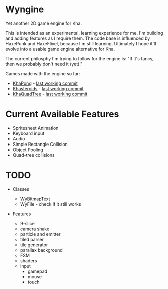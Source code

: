 # Wyngine
Yet another 2D game engine for Kha.

This is intended as an experimental, learning experience for me. I'm building and adding features as I require them. The code base is influenced by HaxePunk and HaxeFlixel, because I'm still learning. Ultimately I hope it'll evolve into a usable game engine alternative for Kha.

The current philosphy I'm trying to follow for the engine is: "If it's fancy, then we probably don't need it (yet)."

Games made with the engine so far:
* [KhaPong](http://coinflipstudios.com/khapong) - [last working commit](https://github.com/laxa88/wyngine/commit/7cd34019ae85bb0e01accd81d680bcd5fd7d645b)
* [Khasteroids](http://coinflipstudios.com/khasteroids) - [last working commit](https://github.com/laxa88/wyngine/commit/ca7718bc0fb3797fd2c14793394d6da1673f9127)
* [KhaQuadTree](http://coinflipstudios.com/khaquadtree) - [last working commit]()

# Current Available Features

* Spritesheet Animation
* Keyboard input
* Audio
* Simple Rectangle Collision
* Object Pooling
* Quad-tree collisions

# TODO

* Classes
  * WyBitmapText
  * WyFile - check if it still works

* Features
  * 9-slice
  * camera shake
  * particle and emitter
  * tiled parser
  * tile generator
  * parallax background
  * FSM
  * shaders
  * input
    * gamepad
    * mouse
    * touch
